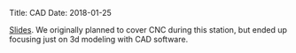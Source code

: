 Title: CAD
Date: 2018-01-25

[Slides](https://docs.google.com/presentation/d/1KaPI-IZki-OyklgAmb-uk6bZSJMnnm1ePOpcz_mHkUY/edit?usp=sharing). 
We originally planned to cover CNC during this station, but ended up focusing just on 3d modeling with CAD software.


